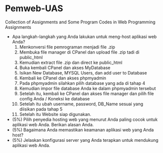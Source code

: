 # Pemweb-UAS

Collection of Assignments and Some Program Codes in Web Programming Assignments



* Apa langkah-langkah yang Anda lakukan untuk meng-host aplikasi web Anda?
  1) Menkonversi file pemrograman menjadi file .zip
  2) Membuka file manager di CPanel dan upload file .zip tadi di public_html
  3) Kemudian extract file .zip dan direct ke public_html
  4) Buka kembali CPanel dan akses MyDatabase
  5) Isikan New Database, MYSQL Users, dan add user to Database
  6) Kembali ke CPanel dan akses phpmyadmin
  7) Pada phpmyadmin silahkan pilih database yang ada di tahap 4
  8) Kemudian impor file database Anda ke dalam phpmyadmin tersebut
  9) Setelah itu, kembali ke CPanel dan akses file manager dan pilih file config Anda / Koneksi ke database
  10) Setelah itu ubah username, password, DB_Name sesuai yang diisikan pada tahap 5
  11) Setelah itu Website siap digunakan.
* (5%) Pilih penyedia hosting web yang menurut Anda paling cocok untuk aplikasi web Anda. Berikan alasan Anda.
* (5%) Bagaimana Anda memastikan keamanan aplikasi web yang Anda host?
* (5%) Jelaskan konfigurasi server yang Anda terapkan untuk mendukung aplikasi web Anda.
